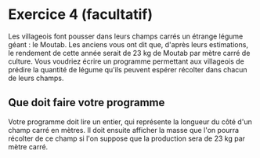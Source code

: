 # Exercice 4 (facultatif)

Les villageois font pousser dans leurs champs carrés un étrange légume géant : le Moutab. Les anciens vous ont dit que, d'après leurs estimations, le rendement de cette année serait de 23 kg de Moutab par mètre carré de culture. Vous voudriez écrire un programme permettant aux villageois de prédire la quantité de légume qu'ils peuvent espérer récolter dans chacun de leurs champs.

## Que doit faire votre programme

Votre programme doit lire un entier, qui représente la longueur du côté d'un champ carré en mètres. Il doit ensuite afficher la masse que l'on pourra récolter de ce champ si l'on suppose que la production sera de 23 kg par mètre carré.
